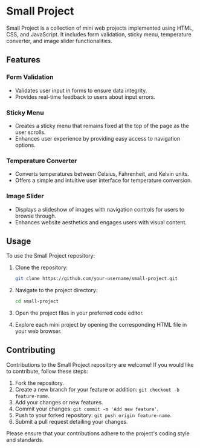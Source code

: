 # Small Project

Small Project is a collection of mini web projects implemented using HTML, CSS, and JavaScript. It includes form validation, sticky menu, temperature converter, and image slider functionalities.

## Features

### Form Validation
- Validates user input in forms to ensure data integrity.
- Provides real-time feedback to users about input errors.

### Sticky Menu
- Creates a sticky menu that remains fixed at the top of the page as the user scrolls.
- Enhances user experience by providing easy access to navigation options.

### Temperature Converter
- Converts temperatures between Celsius, Fahrenheit, and Kelvin units.
- Offers a simple and intuitive user interface for temperature conversion.

### Image Slider
- Displays a slideshow of images with navigation controls for users to browse through.
- Enhances website aesthetics and engages users with visual content.

## Usage

To use the Small Project repository:

1. Clone the repository:

    ```bash
    git clone https://github.com/your-username/small-project.git
    ```

2. Navigate to the project directory:

    ```bash
    cd small-project
    ```

3. Open the project files in your preferred code editor.

4. Explore each mini project by opening the corresponding HTML file in your web browser.

## Contributing

Contributions to the Small Project repository are welcome! If you would like to contribute, follow these steps:

1. Fork the repository.
2. Create a new branch for your feature or addition: `git checkout -b feature-name`.
3. Add your changes or new features.
4. Commit your changes: `git commit -m 'Add new feature'`.
5. Push to your forked repository: `git push origin feature-name`.
6. Submit a pull request detailing your changes.

Please ensure that your contributions adhere to the project's coding style and standards.
